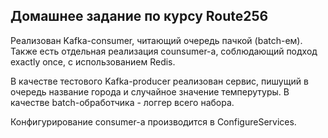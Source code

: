 ## Домашнее задание по курсу Route256

Реализован Kafka-consumer, читающий очередь пачкой (batch-ем). Также есть отдельная реализация counsumer-а, соблюдающий подход exactly once, с использованием Redis.

В качестве тестового Kafka-producer реализован сервис, пишущий в очередь название города и случайное значение темперутуры. В качестве batch-обработчика - логгер всего набора.  

Конфигурирование сonsumer-а производится в ConfigureServices.
